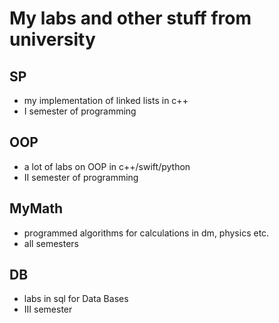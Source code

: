 # My labs and other stuff from university
## SP
* my implementation of linked lists in c++
* I semester of programming
## OOP
* a lot of labs on OOP in c++/swift/python
* II semester of programming
## MyMath
* programmed algorithms for calculations in dm, physics etc.
* all semesters
## DB
* labs in sql for Data Bases
* III semester
